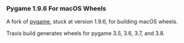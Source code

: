 ### Pygame 1.9.6 For macOS Wheels

A fork of [pygame](https://github.com/pygame/), stuck at version 1.9.6, for building macOS wheels.

Travis build generates wheels for pygame 3.5, 3.6, 3.7, and 3.8.
